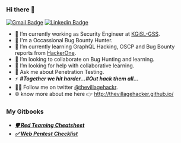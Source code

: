 ### Hi there 👋
[![Gmail Badge](https://img.shields.io/badge/-nvnj1998@gmail.com-c14438?style=flat-square&logo=Gmail&logoColor=white&link=mailto:nvnj1998@gmail.com)](mailto:nvnj1998@gmail.com)
[![Linkedin Badge](https://img.shields.io/badge/-naveenj-blue?style=flat-square&logo=Linkedin&logoColor=white&link=https://www.linkedin.com/in/naveen-jagadeesan/)](https://www.linkedin.com/in/naveen-jagadeesan/)

- 🔭 I’m currently working as Security Engineer at [KGiSL-GSS](https://www.kgisl.com/gss/).
- 🐞 I'm a Occassional Bug Bounty Hunter.
- 📖 I’m currently learning GraphQL Hacking, OSCP and Bug Bounty reports from [HackerOne](https://hackerone.com).
- 👯 I’m looking to collaborate on Bug Hunting and learning.
- 🤔 I’m looking for help with collaborative learning.
- 💬 Ask me about Penetration Testing.
- ⚡ ***#Together we hit harder...#Out hack them all...***
- 🚶‍♂️ Follow me on twitter [@thevillagehackr](https://twitter.com/thevillagehackr).
- 🌐 know more about me here 👉 http://thevillagehacker.github.io/
### My Gitbooks
- ***[🛡️ Red Teaming Cheatsheet](https://thevillagehacker.gitbook.io/red-teaming/)***
- ***[✅ Web Pentest Checklist](https://thevillagehacker.gitbook.io/web-pentest-checklist/)***
